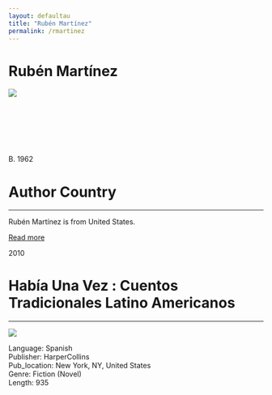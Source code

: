 ```yaml
---
layout: defaultau
title: "Rubén Martínez"
permalink: /rmartinez
---
```

<div class="content">
    <h1>Rubén Martínez</h1>
    <div class="quote">
        <div><img src="https://orionmagazine.org/wp-content/uploads/2015/06/Ruben-Martinez.jpg" class="logo"></div>
    </div>
   <div class="timeline">
        <div style="padding-bottom:100px;"></div>
        <div class="block">
            <div class="date right"><p class="right"> B. 1962 </p></div>
            <div class="dot"></div>
            <div class="left first">
                <h1>Author Country</h1><hr>
            <p>Rubén Martínez is from United States.</p>
                <a href="https://en.wikipedia.org/wiki/Rub%C3%A9n_Mart%C3%ADnez_(writer)" target="_blank">Read more</a>
            </div>
        </div>
        <div class="block">
            <div class="date left"><p class="left">2010</p></div>
            <div class="dot"></div>
            <div class="right">
                <h1>Había Una Vez : Cuentos Tradicionales Latino Americanos</h1><hr>
                <p><img src="https://m.media-amazon.com/images/P/0061468959.01._SCLZZZZZZZ_SX500_.jpg"></p>
 			<p> Language: Spanish <br/>
                Publisher: HarperCollins <br/>
                Pub_location: New York, NY, United States <br/>
                Genre: Fiction (Novel) <br/>
                Length: 935 <br/>                </p>
            </div>
        </div>